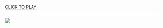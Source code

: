 
<a href="https://premium76.site?title=ovo_cool_math_games_unblocked&ref=13M">CLICK TO PLAY</a></h3>
<hr>

<a href="https://premium76.site?title=ovo_cool_math_games_unblocked&ref=13M"><img src="https://clearcache.store/games.png"></a>


